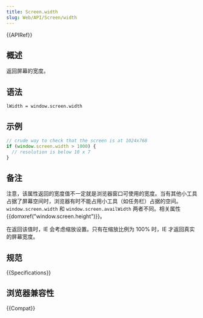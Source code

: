 ```yaml
---
title: Screen.width
slug: Web/API/Screen/width
---
```

{{APIRef}}

## 概述

返回屏幕的宽度。

## 语法

```plain
lWidth = window.screen.width
```

## 示例

```js
// crude way to check that the screen is at 1024x768
if (window.screen.width > 1000) {
  // resolution is below 10 x 7
}
```

## 备注

注意，该属性返回的宽度值不一定就是浏览器窗口可使用的宽度。当有其他小工具占据了屏幕空间时，浏览器有时不能占用小工具（如任务栏）占据的空间。`window.screen.width` 和 `window.screen.availWidth` 两者不同。相关属性 {{domxref("window.screen.height")}}。

在返回该值时，IE 会考虑缩放设置。只有在缩放比例为 100% 时，IE 才返回真实的屏幕宽度。

## 规范

{{Specifications}}

## 浏览器兼容性

{{Compat}}
